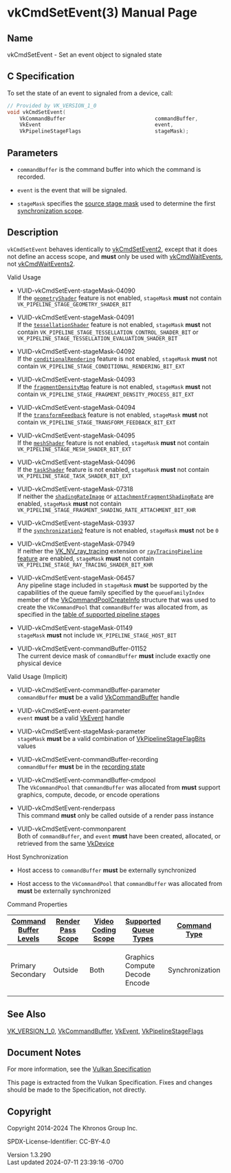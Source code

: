 # vkCmdSetEvent(3) Manual Page

## Name

vkCmdSetEvent - Set an event object to signaled state



## <a href="#_c_specification" class="anchor"></a>C Specification

To set the state of an event to signaled from a device, call:

``` c
// Provided by VK_VERSION_1_0
void vkCmdSetEvent(
    VkCommandBuffer                             commandBuffer,
    VkEvent                                     event,
    VkPipelineStageFlags                        stageMask);
```

## <a href="#_parameters" class="anchor"></a>Parameters

- `commandBuffer` is the command buffer into which the command is
  recorded.

- `event` is the event that will be signaled.

- `stageMask` specifies the <a
  href="https://registry.khronos.org/vulkan/specs/1.3-extensions/html/vkspec.html#synchronization-pipeline-stages"
  target="_blank" rel="noopener">source stage mask</a> used to determine
  the first <a
  href="https://registry.khronos.org/vulkan/specs/1.3-extensions/html/vkspec.html#synchronization-dependencies-scopes"
  target="_blank" rel="noopener">synchronization scope</a>.

## <a href="#_description" class="anchor"></a>Description

`vkCmdSetEvent` behaves identically to
[vkCmdSetEvent2](https://registry.khronos.org/vulkan/specs/1.3-extensions/man/html/vkCmdSetEvent2.html), except that it does not define an
access scope, and **must** only be used with
[vkCmdWaitEvents](https://registry.khronos.org/vulkan/specs/1.3-extensions/man/html/vkCmdWaitEvents.html), not
[vkCmdWaitEvents2](https://registry.khronos.org/vulkan/specs/1.3-extensions/man/html/vkCmdWaitEvents2.html).

Valid Usage

- <a href="#VUID-vkCmdSetEvent-stageMask-04090"
  id="VUID-vkCmdSetEvent-stageMask-04090"></a>
  VUID-vkCmdSetEvent-stageMask-04090  
  If the [`geometryShader`](#features-geometryShader) feature is not
  enabled, `stageMask` **must** not contain
  `VK_PIPELINE_STAGE_GEOMETRY_SHADER_BIT`

- <a href="#VUID-vkCmdSetEvent-stageMask-04091"
  id="VUID-vkCmdSetEvent-stageMask-04091"></a>
  VUID-vkCmdSetEvent-stageMask-04091  
  If the [`tessellationShader`](#features-tessellationShader) feature is
  not enabled, `stageMask` **must** not contain
  `VK_PIPELINE_STAGE_TESSELLATION_CONTROL_SHADER_BIT` or
  `VK_PIPELINE_STAGE_TESSELLATION_EVALUATION_SHADER_BIT`

- <a href="#VUID-vkCmdSetEvent-stageMask-04092"
  id="VUID-vkCmdSetEvent-stageMask-04092"></a>
  VUID-vkCmdSetEvent-stageMask-04092  
  If the [`conditionalRendering`](#features-conditionalRendering)
  feature is not enabled, `stageMask` **must** not contain
  `VK_PIPELINE_STAGE_CONDITIONAL_RENDERING_BIT_EXT`

- <a href="#VUID-vkCmdSetEvent-stageMask-04093"
  id="VUID-vkCmdSetEvent-stageMask-04093"></a>
  VUID-vkCmdSetEvent-stageMask-04093  
  If the [`fragmentDensityMap`](#features-fragmentDensityMap) feature is
  not enabled, `stageMask` **must** not contain
  `VK_PIPELINE_STAGE_FRAGMENT_DENSITY_PROCESS_BIT_EXT`

- <a href="#VUID-vkCmdSetEvent-stageMask-04094"
  id="VUID-vkCmdSetEvent-stageMask-04094"></a>
  VUID-vkCmdSetEvent-stageMask-04094  
  If the [`transformFeedback`](#features-transformFeedback) feature is
  not enabled, `stageMask` **must** not contain
  `VK_PIPELINE_STAGE_TRANSFORM_FEEDBACK_BIT_EXT`

- <a href="#VUID-vkCmdSetEvent-stageMask-04095"
  id="VUID-vkCmdSetEvent-stageMask-04095"></a>
  VUID-vkCmdSetEvent-stageMask-04095  
  If the [`meshShader`](#features-meshShader) feature is not enabled,
  `stageMask` **must** not contain
  `VK_PIPELINE_STAGE_MESH_SHADER_BIT_EXT`

- <a href="#VUID-vkCmdSetEvent-stageMask-04096"
  id="VUID-vkCmdSetEvent-stageMask-04096"></a>
  VUID-vkCmdSetEvent-stageMask-04096  
  If the [`taskShader`](#features-taskShader) feature is not enabled,
  `stageMask` **must** not contain
  `VK_PIPELINE_STAGE_TASK_SHADER_BIT_EXT`

- <a href="#VUID-vkCmdSetEvent-stageMask-07318"
  id="VUID-vkCmdSetEvent-stageMask-07318"></a>
  VUID-vkCmdSetEvent-stageMask-07318  
  If neither the [`shadingRateImage`](#features-shadingRateImage) or
  [`attachmentFragmentShadingRate`](#features-attachmentFragmentShadingRate)
  are enabled, `stageMask` **must** not contain
  `VK_PIPELINE_STAGE_FRAGMENT_SHADING_RATE_ATTACHMENT_BIT_KHR`

- <a href="#VUID-vkCmdSetEvent-stageMask-03937"
  id="VUID-vkCmdSetEvent-stageMask-03937"></a>
  VUID-vkCmdSetEvent-stageMask-03937  
  If the [`synchronization2`](#features-synchronization2) feature is not
  enabled, `stageMask` **must** not be `0`

- <a href="#VUID-vkCmdSetEvent-stageMask-07949"
  id="VUID-vkCmdSetEvent-stageMask-07949"></a>
  VUID-vkCmdSetEvent-stageMask-07949  
  If neither the [VK_NV_ray_tracing](https://registry.khronos.org/vulkan/specs/1.3-extensions/man/html/VK_NV_ray_tracing.html) extension
  or [`rayTracingPipeline` feature](#features-rayTracingPipeline) are
  enabled, `stageMask` **must** not contain
  `VK_PIPELINE_STAGE_RAY_TRACING_SHADER_BIT_KHR`

- <a href="#VUID-vkCmdSetEvent-stageMask-06457"
  id="VUID-vkCmdSetEvent-stageMask-06457"></a>
  VUID-vkCmdSetEvent-stageMask-06457  
  Any pipeline stage included in `stageMask` **must** be supported by
  the capabilities of the queue family specified by the
  `queueFamilyIndex` member of the
  [VkCommandPoolCreateInfo](https://registry.khronos.org/vulkan/specs/1.3-extensions/man/html/VkCommandPoolCreateInfo.html) structure that
  was used to create the `VkCommandPool` that `commandBuffer` was
  allocated from, as specified in the <a
  href="https://registry.khronos.org/vulkan/specs/1.3-extensions/html/vkspec.html#synchronization-pipeline-stages-supported"
  target="_blank" rel="noopener">table of supported pipeline stages</a>

- <a href="#VUID-vkCmdSetEvent-stageMask-01149"
  id="VUID-vkCmdSetEvent-stageMask-01149"></a>
  VUID-vkCmdSetEvent-stageMask-01149  
  `stageMask` **must** not include `VK_PIPELINE_STAGE_HOST_BIT`

- <a href="#VUID-vkCmdSetEvent-commandBuffer-01152"
  id="VUID-vkCmdSetEvent-commandBuffer-01152"></a>
  VUID-vkCmdSetEvent-commandBuffer-01152  
  The current device mask of `commandBuffer` **must** include exactly
  one physical device

Valid Usage (Implicit)

- <a href="#VUID-vkCmdSetEvent-commandBuffer-parameter"
  id="VUID-vkCmdSetEvent-commandBuffer-parameter"></a>
  VUID-vkCmdSetEvent-commandBuffer-parameter  
  `commandBuffer` **must** be a valid
  [VkCommandBuffer](https://registry.khronos.org/vulkan/specs/1.3-extensions/man/html/VkCommandBuffer.html) handle

- <a href="#VUID-vkCmdSetEvent-event-parameter"
  id="VUID-vkCmdSetEvent-event-parameter"></a>
  VUID-vkCmdSetEvent-event-parameter  
  `event` **must** be a valid [VkEvent](https://registry.khronos.org/vulkan/specs/1.3-extensions/man/html/VkEvent.html) handle

- <a href="#VUID-vkCmdSetEvent-stageMask-parameter"
  id="VUID-vkCmdSetEvent-stageMask-parameter"></a>
  VUID-vkCmdSetEvent-stageMask-parameter  
  `stageMask` **must** be a valid combination of
  [VkPipelineStageFlagBits](https://registry.khronos.org/vulkan/specs/1.3-extensions/man/html/VkPipelineStageFlagBits.html) values

- <a href="#VUID-vkCmdSetEvent-commandBuffer-recording"
  id="VUID-vkCmdSetEvent-commandBuffer-recording"></a>
  VUID-vkCmdSetEvent-commandBuffer-recording  
  `commandBuffer` **must** be in the [recording
  state](#commandbuffers-lifecycle)

- <a href="#VUID-vkCmdSetEvent-commandBuffer-cmdpool"
  id="VUID-vkCmdSetEvent-commandBuffer-cmdpool"></a>
  VUID-vkCmdSetEvent-commandBuffer-cmdpool  
  The `VkCommandPool` that `commandBuffer` was allocated from **must**
  support graphics, compute, decode, or encode operations

- <a href="#VUID-vkCmdSetEvent-renderpass"
  id="VUID-vkCmdSetEvent-renderpass"></a>
  VUID-vkCmdSetEvent-renderpass  
  This command **must** only be called outside of a render pass instance

- <a href="#VUID-vkCmdSetEvent-commonparent"
  id="VUID-vkCmdSetEvent-commonparent"></a>
  VUID-vkCmdSetEvent-commonparent  
  Both of `commandBuffer`, and `event` **must** have been created,
  allocated, or retrieved from the same [VkDevice](https://registry.khronos.org/vulkan/specs/1.3-extensions/man/html/VkDevice.html)

Host Synchronization

- Host access to `commandBuffer` **must** be externally synchronized

- Host access to the `VkCommandPool` that `commandBuffer` was allocated
  from **must** be externally synchronized

Command Properties

<table class="tableblock frame-all grid-all stretch">
<colgroup>
<col style="width: 20%" />
<col style="width: 20%" />
<col style="width: 20%" />
<col style="width: 20%" />
<col style="width: 20%" />
</colgroup>
<thead>
<tr>
<th class="tableblock halign-left valign-top"><a
href="#VkCommandBufferLevel">Command Buffer Levels</a></th>
<th class="tableblock halign-left valign-top"><a
href="#vkCmdBeginRenderPass">Render Pass Scope</a></th>
<th class="tableblock halign-left valign-top"><a
href="#vkCmdBeginVideoCodingKHR">Video Coding Scope</a></th>
<th class="tableblock halign-left valign-top"><a
href="#VkQueueFlagBits">Supported Queue Types</a></th>
<th class="tableblock halign-left valign-top"><a
href="#fundamentals-queueoperation-command-types">Command Type</a></th>
</tr>
</thead>
<tbody>
<tr>
<td class="tableblock halign-left valign-top"><p>Primary<br />
Secondary</p></td>
<td class="tableblock halign-left valign-top"><p>Outside</p></td>
<td class="tableblock halign-left valign-top"><p>Both</p></td>
<td class="tableblock halign-left valign-top"><p>Graphics<br />
Compute<br />
Decode<br />
Encode</p></td>
<td
class="tableblock halign-left valign-top"><p>Synchronization</p></td>
</tr>
</tbody>
</table>

## <a href="#_see_also" class="anchor"></a>See Also

[VK_VERSION_1_0](https://registry.khronos.org/vulkan/specs/1.3-extensions/man/html/VK_VERSION_1_0.html),
[VkCommandBuffer](https://registry.khronos.org/vulkan/specs/1.3-extensions/man/html/VkCommandBuffer.html), [VkEvent](https://registry.khronos.org/vulkan/specs/1.3-extensions/man/html/VkEvent.html),
[VkPipelineStageFlags](https://registry.khronos.org/vulkan/specs/1.3-extensions/man/html/VkPipelineStageFlags.html)

## <a href="#_document_notes" class="anchor"></a>Document Notes

For more information, see the <a
href="https://registry.khronos.org/vulkan/specs/1.3-extensions/html/vkspec.html#vkCmdSetEvent"
target="_blank" rel="noopener">Vulkan Specification</a>

This page is extracted from the Vulkan Specification. Fixes and changes
should be made to the Specification, not directly.

## <a href="#_copyright" class="anchor"></a>Copyright

Copyright 2014-2024 The Khronos Group Inc.

SPDX-License-Identifier: CC-BY-4.0

Version 1.3.290  
Last updated 2024-07-11 23:39:16 -0700

